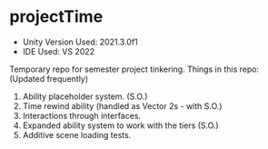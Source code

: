 # projectTime
* Unity Version Used: 2021.3.0f1
* IDE Used: VS 2022

Temporary repo for semester project tinkering.
Things in this repo: (Updated frequently)
  1. Ability placeholder system. (S.O.)
  2. Time rewind ability (handled as Vector 2s - with S.O.)
  3. Interactions through interfaces.
  4. Expanded ability system to work with the tiers (S.O.)
  5. Additive scene loading tests.
